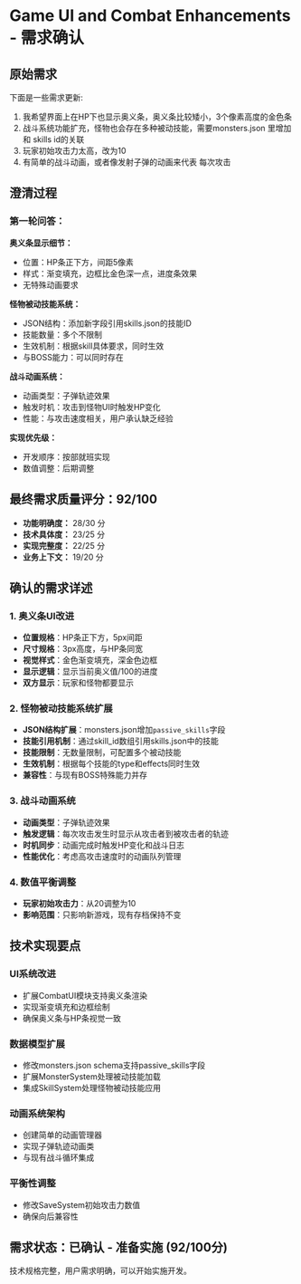 # Game UI and Combat Enhancements - 需求确认

## 原始需求
下面是一些需求更新: 
1. 我希望界面上在HP下也显示奥义条，奥义条比较矮小，3个像素高度的金色条
2. 战斗系统功能扩充，怪物也会存在多种被动技能，需要monsters.json 里增加和 skills id的关联  
3. 玩家初始攻击力太高，改为10   
4. 有简单的战斗动画，或者像发射子弹的动画来代表 每次攻击

## 澄清过程

### 第一轮问答：
**奥义条显示细节：**
- 位置：HP条正下方，间距5像素
- 样式：渐变填充，边框比金色深一点，进度条效果
- 无特殊动画要求

**怪物被动技能系统：**  
- JSON结构：添加新字段引用skills.json的技能ID
- 技能数量：多个不限制
- 生效机制：根据skill具体要求，同时生效
- 与BOSS能力：可以同时存在

**战斗动画系统：**
- 动画类型：子弹轨迹效果  
- 触发时机：攻击到怪物UI时触发HP变化
- 性能：与攻击速度相关，用户承认缺乏经验

**实现优先级：**
- 开发顺序：按部就班实现
- 数值调整：后期调整

## 最终需求质量评分：92/100

- **功能明确度：** 28/30 分
- **技术具体度：** 23/25 分  
- **实现完整度：** 22/25 分
- **业务上下文：** 19/20 分

## 确认的需求详述

### 1. 奥义条UI改进
- **位置规格**：HP条正下方，5px间距
- **尺寸规格**：3px高度，与HP条同宽
- **视觉样式**：金色渐变填充，深金色边框
- **显示逻辑**：显示当前奥义值/100的进度
- **双方显示**：玩家和怪物都要显示

### 2. 怪物被动技能系统扩展
- **JSON结构扩展**：monsters.json增加`passive_skills`字段
- **技能引用机制**：通过skill_id数组引用skills.json中的技能
- **技能限制**：无数量限制，可配置多个被动技能
- **生效机制**：根据每个技能的type和effects同时生效
- **兼容性**：与现有BOSS特殊能力并存

### 3. 战斗动画系统
- **动画类型**：子弹轨迹效果
- **触发逻辑**：每次攻击发生时显示从攻击者到被攻击者的轨迹
- **时机同步**：动画完成时触发HP变化和战斗日志
- **性能优化**：考虑高攻击速度时的动画队列管理

### 4. 数值平衡调整  
- **玩家初始攻击力**：从20调整为10
- **影响范围**：只影响新游戏，现有存档保持不变

## 技术实现要点

### UI系统改进
- 扩展CombatUI模块支持奥义条渲染
- 实现渐变填充和边框绘制
- 确保奥义条与HP条视觉一致

### 数据模型扩展
- 修改monsters.json schema支持passive_skills字段
- 扩展MonsterSystem处理被动技能加载
- 集成SkillSystem处理怪物被动技能应用

### 动画系统架构
- 创建简单的动画管理器
- 实现子弹轨迹动画类
- 与现有战斗循环集成

### 平衡性调整
- 修改SaveSystem初始攻击力数值
- 确保向后兼容性

## 需求状态：已确认 - 准备实施 (92/100分)

技术规格完整，用户需求明确，可以开始实施开发。